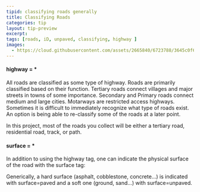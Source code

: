 ```yaml
---
tipid: classifying roads generally
title: Classifying Roads
categories: tip
layout: tip-preview
excerpt:
tags: [roads, iD, unpaved, classifying, highway ]
images:
  - https://cloud.githubusercontent.com/assets/2665840/6723788/3645c0f6-cdc3-11e4-9cc5-fac202b4a235.png
---
```


#### highway = *

All roads are classified as some type of highway. Roads are primarily classified based on their function. Tertiary roads connect villages and major streets in towns of some importance. Secondary and Primary roads connect medium and large cities. Motarways are restricted access highways. Sometimes it is difficult to immediately recognize what type of roads exist. An option is being able to re-classify some of the roads at a later point.

In this project, most of the roads you collect will be either a tertiary road, residential road, track, or path. 

#### surface = *

In addition to using the highway tag, one can indicate the physical surface of the road with the surface tag:

Generically, a hard surface (asphalt, cobblestone, concrete...) is indicated with surface=paved and a soft one (ground, sand...) with surface=unpaved.



